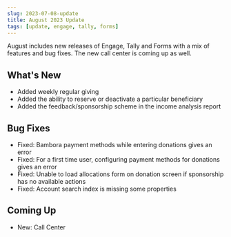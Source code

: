 ```yaml
---
slug: 2023-07-08-update
title: August 2023 Update
tags: [update, engage, tally, forms]
---
```


August includes new releases of Engage, Tally and Forms with a mix of features and bug fixes. The new call center is coming up as well.

<!--truncate-->

## What's New

- Added weekly regular giving
- Added the ability to reserve or deactivate a particular beneficiary
- Added the feedback/sponsorship scheme in the income analysis report

## Bug Fixes

- Fixed: Bambora payment methods while entering donations gives an error
- Fixed: For a first time user, configuring payment methods for donations gives an error 
- Fixed: Unable to load allocations form on donation screen if sponsorship has no available actions
- Fixed: Account search index is missing some properties

## Coming Up

- New: Call Center